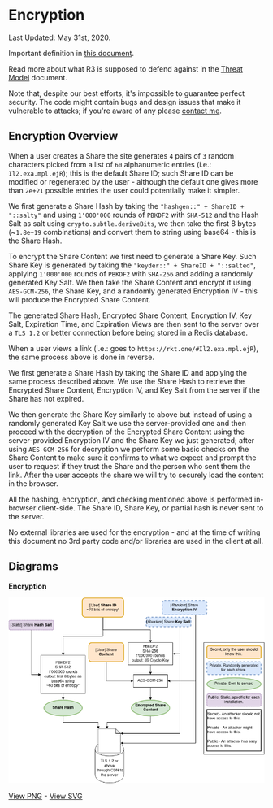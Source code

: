 # Encryption

Last Updated: May 31st, 2020.

Important definition in [this document](Definitions).

Read more about what R3 is supposed to defend against in the [Threat Model](ThreadModel) document.

Note that, despite our best efforts, it's impossible to guarantee perfect security. The code might contain bugs and design issues that make it vulnerable to attacks; if you're aware of any please [contact me](https://stefanovazzoler.com/#contact).

## Encryption Overview

When a user creates a Share the site generates `4` pairs of `3` random characters picked from a list of `60` alphanumeric entries (i.e.: `Il2.exa.mpl.ejR`); this is the default Share ID; such Share ID can be modified or regenerated by the user - although the default one gives more than `2e+21` possible entries the user could potentially make it simpler.

We first generate a Share Hash by taking the `"hashgen::" + ShareID + "::salty"` and using `1'000'000` rounds of `PBKDF2` with `SHA-512` and the Hash Salt as salt using `crypto.subtle.deriveBits`, we then take the first 8 bytes (~`1.8e+19` combinations) and convert them to string using base64 - this is the Share Hash.

To encrypt the Share Content we first need to generate a Share Key. Such Share Key is generated by taking the `"keyder::" + ShareID + "::salted"`, applying `1'000'000` rounds of `PBKDF2` with `SHA-256` and adding a randomly generated Key Salt. We then take the Share Content and encrypt it using `AES-GCM-256`, the Share Key, and a randomly generated Encryption IV - this will produce the Encrypted Share Content.

The generated Share Hash, Encrypted Share Content, Encryption IV, Key Salt, Expiration Time, and Expiration Views are then sent to the server over a `TLS 1.2` or better connection before being stored in a Redis database.

When a user views a link (i.e.: goes to `https://rkt.one/#Il2.exa.mpl.ejR`), the same process above is done in reverse.

We first generate a Share Hash by taking the Share ID and applying the same process described above. We use the Share Hash to retrieve the Encrypted Share Content, Encryption IV, and Key Salt from the server if the Share has not expired.

We then generate the Share Key similarly to above but instead of using a randomly generated Key Salt we use the server-provided one and then proceed with the decryption of the Encrypted Share Content using the server-provided Encryption IV and the Share Key we just generated; after using `AES-GCM-256` for decryption we perform some basic checks on the Share Content to make sure it confirms to what we expect and prompt the user to request if they trust the Share and the person who sent them the link. After the user accepts the share we will try to securely load the content in the browser.

All the hashing, encryption, and checking mentioned above is performed in-browser client-side. The Share ID, Share Key, or partial hash is never sent to the server.

No external libraries are used for the encryption - and at the time of writing this document no 3rd party code and/or libraries are used in the client at all.

## Diagrams

**Encryption**

![A diagram of the encryption R3 uses](img/R3_encrypt_diagram.png)

[View PNG](img/R3_encrypt_diagram.png) - [View SVG](img/R3_encrypt_diagram.svg)
